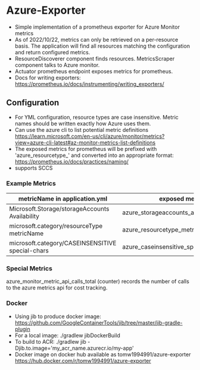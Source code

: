 # Azure-Exporter

- Simple implementation of a prometheus exporter for Azure Monitor metrics
- As of 2022/10/22, metrics can only be retrieved on a per-resource basis. The application will find all resources
  matching the configuration and return configured metrics.
- ResourceDiscoverer component finds resources. MetricsScraper component talks to Azure monitor.
- Actuator prometheus endpoint exposes metrics for prometheus.
- Docs for writing exporters: https://prometheus.io/docs/instrumenting/writing_exporters/

## Configuration

- For YML configuration, resource types are case insensitive. Metric names should be written exactly how Azure uses
  them.
- Can use the azure cli to list potential metric definitions https://learn.microsoft.com/en-us/cli/azure/monitor/metrics?view=azure-cli-latest#az-monitor-metrics-list-definitions
- The exposed metrics for prometheus will be prefixed with 'azure_resourcetype_' and converted into an appropriate
  format: https://prometheus.io/docs/practices/naming/
- supports SCCS 

### Example Metrics

| metricName in application.yml                      | exposed metric                            |
|----------------------------------------------------|-------------------------------------------|
| Microsoft.Storage/storageAccounts  Availability    | azure_storageaccounts_availability_bytes  |
| microsoft.category/resourceType    metricName      | azure_resourcetype_metricname_units       |
| microsoft.category/CASEINSENSITIVE   special-chars | azure_caseinsensitive_special_chars_units |

### Special Metrics

azure_monitor_metric_api_calls_total (counter) records the number of calls to the azure metrics api for cost tracking.

### Docker

- Using jib to produce docker image: https://github.com/GoogleContainerTools/jib/tree/master/jib-gradle-plugin
- For a local image: ./gradlew jibDockerBuild
- To build to ACR: ./gradlew jib -Djib.to.image='my_acr_name.azurecr.io/my-app'
- Docker image on docker hub available as tomw1994991/azure-exporter https://hub.docker.com/r/tomw1994991/azure-exporter